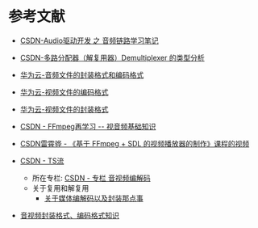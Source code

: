 # 参考文献

- [CSDN-Audio驱动开发 之 音频链路学习笔记](https://blog.csdn.net/Qidi_Huang/article/details/52032132?ops_request_misc=%257B%2522request%255Fid%2522%253A%2522167048569716782388018550%2522%252C%2522scm%2522%253A%252220140713.130102334..%2522%257D&request_id=167048569716782388018550&biz_id=0&utm_medium=distribute.pc_search_result.none-task-blog-2~all~sobaiduend~default-1-52032132-null-null.142^v68^pc_rank_34_queryrelevant25,201^v4^add_ask,213^v2^t3_control1&utm_term=%E9%9F%B3%E9%A2%91%E9%93%BE%E8%B7%AF&spm=1018.2226.3001.4187)
- [CSDN-多路分配器（解复用器）Demultiplexer 的类型分析](https://blog.csdn.net/qq_41657005/article/details/119743210?ops_request_misc=%257B%2522request%255Fid%2522%253A%2522167074835916800186568174%2522%252C%2522scm%2522%253A%252220140713.130102334..%2522%257D&request_id=167074835916800186568174&biz_id=0&utm_medium=distribute.pc_search_result.none-task-blog-2~all~sobaiduend~default-1-119743210-null-null.142^v68^pc_rank_34_queryrelevant25,201^v4^add_ask,213^v2^t3_control1&utm_term=%E8%A7%A3%E5%A4%8D%E7%94%A8&spm=1018.2226.3001.4187)
- [华为云-音频文件的封装格式和编码格式](https://bbs.huaweicloud.com/blogs/363632)
- [华为云-视频文件的编码格式](https://bbs.huaweicloud.com/blogs/363630)
- [华为云-视频文件的封装格式](https://bbs.huaweicloud.com/blogs/363565)
- [CSDN - FFmpeg再学习 -- 视音频基础知识](https://blog.csdn.net/qq_29350001/article/details/74912348)
- [CSDN雷霄骅 - 《基于 FFmpeg + SDL 的视频播放器的制作》课程的视频](https://blog.csdn.net/leixiaohua1020/article/details/47068015)
- [CSDN - TS流](https://blog.csdn.net/yangguoyu8023/article/details/98451866?ops_request_misc=%257B%2522request%255Fid%2522%253A%2522167514810816800182753373%2522%252C%2522scm%2522%253A%252220140713.130102334..%2522%257D&request_id=167514810816800182753373&biz_id=0&utm_medium=distribute.pc_search_result.none-task-blog-2~all~top_positive~default-1-98451866-null-null.142^v71^js_top,201^v4^add_ask&utm_term=TS%E6%B5%81&spm=1018.2226.3001.4187)
  - 所在专栏: [CSDN - 专栏 音视频编解码](https://blog.csdn.net/yangguoyu8023/category_9153627.html)
  - 关于复用和解复用
    - [关于媒体编解码以及封装那点事](https://blog.csdn.net/ericbar/article/details/79883203)

- [音视频封装格式、编码格式知识](https://blog.csdn.net/wudebao5220150/article/details/13016871?spm=1001.2101.3001.6650.1&utm_medium=distribute.pc_relevant.none-task-blog-2%7Edefault%7EBlogCommendFromBaidu%7ERate-1-13016871-blog-79883203.pc_relevant_vip_default&depth_1-utm_source=distribute.pc_relevant.none-task-blog-2%7Edefault%7EBlogCommendFromBaidu%7ERate-1-13016871-blog-79883203.pc_relevant_vip_default&utm_relevant_index=2)
